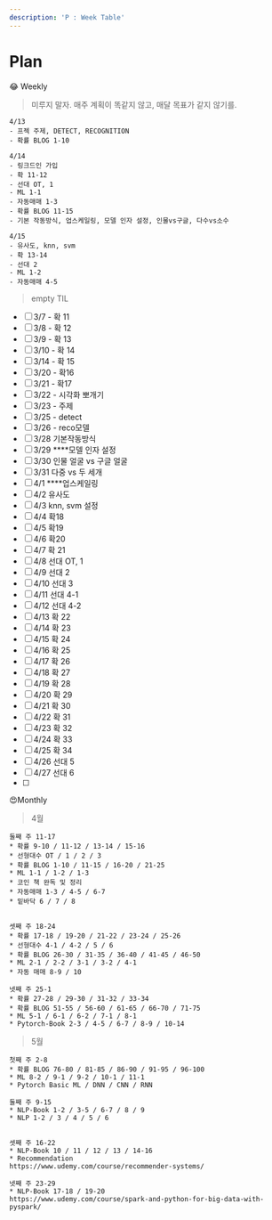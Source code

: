 ```yaml
---
description: 'P : Week Table'
---
```


# Plan

😂 Weekly

> 미루지 말자. 매주 계획이 똑같지 않고, 매달 목표가 같지 않기를.

```text
4/13
- 프젝 주제, DETECT, RECOGNITION
- 확률 BLOG 1-10

4/14
- 링크드인 가입
- 확 11-12
- 선대 OT, 1
- ML 1-1
- 자동매매 1-3
- 확률 BLOG 11-15
- 기본 작동방식, 업스케일링, 모델 인자 설정, 인물vs구글, 다수vs소수

4/15
- 유사도, knn, svm
- 확 13-14
- 선대 2
- ML 1-2
- 자동매매 4-5
```



> empty TIL

* [ ] 3/7 - 확 11
* [ ] 3/8 - 확 12 
* [ ] 3/9 - 확 13
* [ ] 3/10 - 확 14
* [ ] 3/14 - 확 15
* [ ] 3/20 - 확16
* [ ] 3/21 - 확17
* [ ] 3/22 - 시각화 뽀개기
* [ ] 3/23 - 주제
* [ ] 3/25 - detect
* [ ] 3/26 - reco모델
* [ ] 3/28 기본작동방식
* [ ] 3/29 ****모델 인자 설정
* [ ] 3/30 인물 얼굴 vs 구글 얼굴
* [ ] 3/31 다중 vs 두 세개
* [ ] 4/1 ****업스케일링
* [ ] 4/2 유사도
* [ ] 4/3  knn, svm 설정
* [ ] 4/4 확18
* [ ] 4/5 확19
* [ ] 4/6 확20
* [ ] 4/7 확 21
* [ ] 4/8 선대 OT, 1
* [ ] 4/9 선대 2
* [ ] 4/10 선대 3
* [ ] 4/11 선대 4-1
* [ ] 4/12 선대 4-2
* [ ] 4/13 확 22
* [ ] 4/14 확 23
* [ ] 4/15 확 24
* [ ] 4/16 확 25
* [ ] 4/17 확 26
* [ ] 4/18 확 27
* [ ] 4/19 확 28
* [ ] 4/20 확 29
* [ ] 4/21 확 30
* [ ] 4/22 확 31
* [ ] 4/23 확 32
* [ ] 4/24 확 33
* [ ] 4/25 확 34
* [ ] 4/26 선대 5
* [ ] 4/27 선대 6
* [ ] 




😍Monthly

> 4월

```text
둘째 주 11-17
* 확률 9-10 / 11-12 / 13-14 / 15-16 
* 선형대수 OT / 1 / 2 / 3
* 확률 BLOG 1-10 / 11-15 / 16-20 / 21-25
* ML 1-1 / 1-2 / 1-3
* 코인 책 완독 및 정리
* 자동매매 1-3 / 4-5 / 6-7
* 밑바닥 6 / 7 / 8


셋째 주 18-24
* 확률 17-18 / 19-20 / 21-22 / 23-24 / 25-26
* 선형대수 4-1 / 4-2 / 5 / 6
* 확률 BLOG 26-30 / 31-35 / 36-40 / 41-45 / 46-50
* ML 2-1 / 2-2 / 3-1 / 3-2 / 4-1
* 자동 매매 8-9 / 10

넷째 주 25-1
* 확률 27-28 / 29-30 / 31-32 / 33-34
* 확률 BLOG 51-55 / 56-60 / 61-65 / 66-70 / 71-75
* ML 5-1 / 6-1 / 6-2 / 7-1 / 8-1
* Pytorch-Book 2-3 / 4-5 / 6-7 / 8-9 / 10-14
```



> 5월

```text
첫째 주 2-8
* 확률 BLOG 76-80 / 81-85 / 86-90 / 91-95 / 96-100
* ML 8-2 / 9-1 / 9-2 / 10-1 / 11-1
* Pytorch Basic ML / DNN / CNN / RNN

둘째 주 9-15
* NLP-Book 1-2 / 3-5 / 6-7 / 8 / 9
* NLP 1-2 / 3 / 4 / 5 / 6


셋째 주 16-22
* NLP-Book 10 / 11 / 12 / 13 / 14-16
* Recommendation
https://www.udemy.com/course/recommender-systems/

넷째 주 23-29
* NLP-Book 17-18 / 19-20
https://www.udemy.com/course/spark-and-python-for-big-data-with-pyspark/
```

